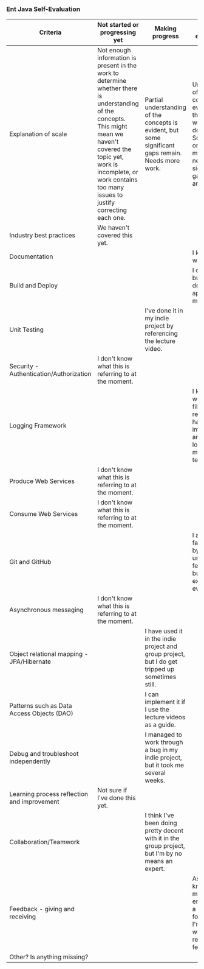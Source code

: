 ### Ent Java Self-Evaluation

| Criteria                                    | Not started or progressing yet                                                                                                                                                                                                                    | Making progress                                                                                      | Meets expectations                                                                                                                                                                 | Exemplary                                                                                                                                   |
|---------------------------------------------|---------------------------------------------------------------------------------------------------------------------------------------------------------------------------------------------------------------------------------------------------|------------------------------------------------------------------------------------------------------|------------------------------------------------------------------------------------------------------------------------------------------------------------------------------------|---------------------------------------------------------------------------------------------------------------------------------------------|
| Explanation of scale                        | Not enough information is present in the work to determine whether there is understanding of the concepts. This might mean we haven't covered the topic yet, work is incomplete, or work contains too many issues to justify correcting each one. | Partial understanding of the concepts is evident, but some significant gaps remain. Needs more work. | Understanding of the concepts is evident through correct work, and clear documentation. Some revision or expansion might be needed, but no significant gaps or errors are present. | Work meets or exeeds the expectations. A high level of proficiency with the concepts is evident. Work could be used as a classroom example. |
| Industry best practices                     | We haven't covered this yet.                                                                                                                                                                                                                      |                                                                                                      |                                                                                                                                                                                    |                                                                                                                                             |
| Documentation                               |                                                                                                                                                                                                                                                   |                                                                                                      | I know how to write javadocs                                                                                                                                                       |                                                                                                                                             |
| Build and Deploy                            |                                                                                                                                                                                                                                                   |                                                                                                      | I can and have built and deployed an application multiple times.                                                                                                                   |                                                                                                                                             |
| Unit Testing                                |                                                                                                                                                                                                                                                   | I've done it in my indie project by referencing the lecture video.                                   |                                                                                                                                                                                    |                                                                                                                                             |
| Security - Authentication/Authorization     | I don't know what this is referring to at the moment.                                                                                                                                                                                             |                                                                                                      |                                                                                                                                                                                    |                                                                                                                                             |
| Logging Framework                           |                                                                                                                                                                                                                                                   |                                                                                                      | I know how to write the cfg file by using a reference and have implemented it and a few logging methods in the team project.                                                       |                                                                                                                                             |
| Produce Web Services                        | I don't know what this is referring to at the moment.                                                                                                                                                                                             |                                                                                                      |                                                                                                                                                                                    |                                                                                                                                             |
| Consume Web Services                        | I don't know what this is referring to at the moment.                                                                                                                                                                                             |                                                                                                      |                                                                                                                                                                                    |                                                                                                                                             |
| Git and GitHub                              |                                                                                                                                                                                                                                                   |                                                                                                      | I am pretty familiar with it by now having used it for a few semesters, but I don't exactly know everything.                                                                       |                                                                                                                                             |
| Asynchronous messaging                      | I don't know what this is referring to at the moment.                                                                                                                                                                                             |                                                                                                      |                                                                                                                                                                                    |                                                                                                                                             |
| Object relational mapping - JPA/Hibernate   |                                                                                                                                                                                                                                                   | I have used it in the indie project and group project, but I do get tripped up sometimes still.      |                                                                                                                                                                                    |                                                                                                                                             |
| Patterns such as Data Access Objects (DAO)  |                                                                                                                                                                                                                                                   | I can implement it if I use the lecture videos as a guide.                                           |                                                                                                                                                                                    |                                                                                                                                             |
| Debug and troubleshoot independently        |                                                                                                                                                                                                                                                   | I managed to work through a bug in my indie project, but it took me several weeks.                   |                                                                                                                                                                                    |                                                                                                                                             |
| Learning process reflection and improvement | Not sure if I've done this yet.                                                                                                                                                                                                                   |                                                                                                      |                                                                                                                                                                                    |                                                                                                                                             |
| Collaboration/Teamwork                      |                                                                                                                                                                                                                                                   | I think I've been doing pretty decent with it in the group project, but I'm by no means an expert.   |                                                                                                                                                                                    |                                                                                                                                             |
| Feedback - giving and receiving             |                                                                                                                                                                                                                                                   |                                                                                                      | Assuming I know the material well enough, I have a decent eye for details and I'm definitely willing to receive feedback.                                                          |                                                                                                                                             |
| Other? Is anything missing?                 |                                                                                                                                                                                                                                                   |                                                                                                      |                                                                                                                                                                                    |                                                                                                                                             |
